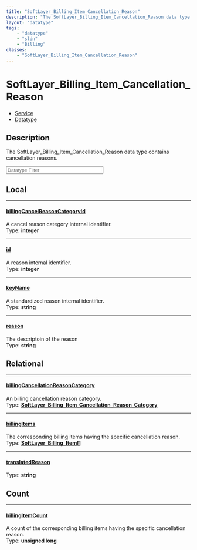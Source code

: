 ```yaml
---
title: "SoftLayer_Billing_Item_Cancellation_Reason"
description: "The SoftLayer_Billing_Item_Cancellation_Reason data type contains cancellation reasons."
layout: "datatype"
tags:
    - "datatype"
    - "sldn"
    - "Billing"
classes:
    - "SoftLayer_Billing_Item_Cancellation_Reason"
---
```


# SoftLayer_Billing_Item_Cancellation_Reason
<div id='service-datatype'>
    <ul id='sldn-reference-tabs'>
    <li id='service'> <a href='/reference/services/SoftLayer_Billing_Item_Cancellation_Reason' >Service</a></li>    <li id='datatype'> <a href='/reference/datatypes/SoftLayer_Billing_Item_Cancellation_Reason' >Datatype</a></li>
    </ul>
</div>

## Description 
The SoftLayer_Billing_Item_Cancellation_Reason data type contains cancellation reasons. 





<!-- Filer BEGIN -->
<div class="view-filters">
        <div class="clearfix">
            <div class="search-input-box">
                <input placeholder="Datatype Filter" onkeyup="titleSearch(inputId='prop-input', divId='properties', elementClass='prop-row')" 
                    type="text" id="prop-input" value="" size="30" maxlength="128" class="form-text">
            </div>
        </div>
</div>
<!-- Filer END -->

<div id="properties" class="content">
<div id="localProperties" class="prop-content" >

## Local
<div class="prop-row">

-----
[billingCancelReasonCategoryId]: #billingcancelreasoncategoryid
#### [billingCancelReasonCategoryId]
A cancel reason category internal identifier.  
<span class="type-label">Type: </span>**integer**


</div>
<div class="prop-row">

-----
[id]: #id
#### [id]
A reason internal identifier.  
<span class="type-label">Type: </span>**integer**


</div>
<div class="prop-row">

-----
[keyName]: #keyname
#### [keyName]
A standardized reason internal identifier.  
<span class="type-label">Type: </span>**string**


</div>
<div class="prop-row">

-----
[reason]: #reason
#### [reason]
The descriptoin of the reason  
<span class="type-label">Type: </span>**string**


</div>
</div>
<!-- LOCAL PROPERTY END -->

<div id="relationalProperties"  class="prop-content" >

## Relational
<div class="prop-row">

-----
[billingCancellationReasonCategory]: #billingcancellationreasoncategory
#### [billingCancellationReasonCategory]
An billing cancellation reason category.  
<span class="type-label">Type: </span>**<a href='/reference/datatypes/SoftLayer_Billing_Item_Cancellation_Reason_Category'>SoftLayer_Billing_Item_Cancellation_Reason_Category </a>**


</div>
<div class="prop-row">

-----
[billingItems]: #billingitems
#### [billingItems]
The corresponding billing items having the specific cancellation reason.  
<span class="type-label">Type: </span>**<a href='/reference/datatypes/SoftLayer_Billing_Item'>SoftLayer_Billing_Item[] </a>**


</div>
<div class="prop-row">

-----
[translatedReason]: #translatedreason
#### [translatedReason]
  
<span class="type-label">Type: </span>**string**


</div>

## Count
<div class="prop-row">

-----
[billingItemCount]: #billingitemcount
#### [billingItemCount]
A count of the corresponding billing items having the specific cancellation reason.   
<span class="type-label">Type: </span>**unsigned long**


</div>
</div>


